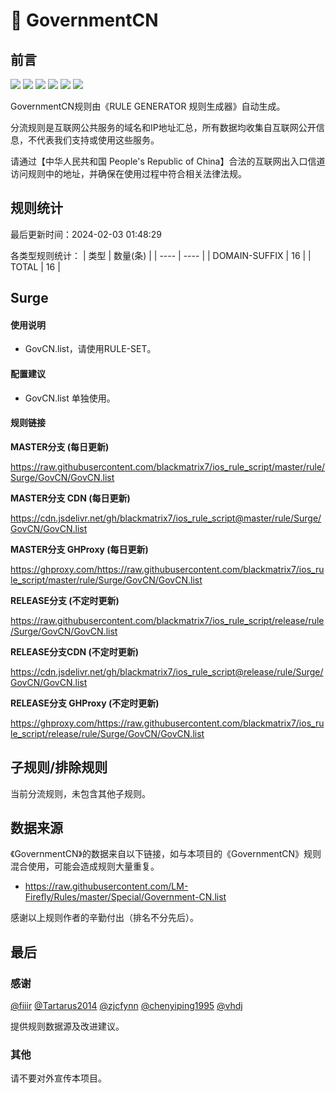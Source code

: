 # 🧸 GovernmentCN

## 前言

![](https://shields.io/badge/-移除重复规则-ff69b4) ![](https://shields.io/badge/-DOMAIN与DOMAIN--SUFFIX合并-green) ![](https://shields.io/badge/-DOMAIN--SUFFIX间合并-critical) ![](https://shields.io/badge/-DOMAIN与DOMAIN--KEYWORD合并-9cf) ![](https://shields.io/badge/-DOMAIN--SUFFIX与DOMAIN--KEYWORD合并-blue) ![](https://shields.io/badge/-IP--CIDR(6)合并-blueviolet) 

GovernmentCN规则由《RULE GENERATOR 规则生成器》自动生成。

分流规则是互联网公共服务的域名和IP地址汇总，所有数据均收集自互联网公开信息，不代表我们支持或使用这些服务。

请通过【中华人民共和国 People's Republic of China】合法的互联网出入口信道访问规则中的地址，并确保在使用过程中符合相关法律法规。

## 规则统计

最后更新时间：2024-02-03 01:48:29

各类型规则统计：
| 类型 | 数量(条)  | 
| ---- | ----  |
| DOMAIN-SUFFIX | 16  | 
| TOTAL | 16  | 


## Surge 

#### 使用说明
- GovCN.list，请使用RULE-SET。

#### 配置建议
- GovCN.list 单独使用。

#### 规则链接
**MASTER分支 (每日更新)**

https://raw.githubusercontent.com/blackmatrix7/ios_rule_script/master/rule/Surge/GovCN/GovCN.list

**MASTER分支 CDN (每日更新)**

https://cdn.jsdelivr.net/gh/blackmatrix7/ios_rule_script@master/rule/Surge/GovCN/GovCN.list

**MASTER分支 GHProxy (每日更新)**

https://ghproxy.com/https://raw.githubusercontent.com/blackmatrix7/ios_rule_script/master/rule/Surge/GovCN/GovCN.list

**RELEASE分支 (不定时更新)**

https://raw.githubusercontent.com/blackmatrix7/ios_rule_script/release/rule/Surge/GovCN/GovCN.list

**RELEASE分支CDN (不定时更新)**

https://cdn.jsdelivr.net/gh/blackmatrix7/ios_rule_script@release/rule/Surge/GovCN/GovCN.list

**RELEASE分支 GHProxy (不定时更新)**

https://ghproxy.com/https://raw.githubusercontent.com/blackmatrix7/ios_rule_script/release/rule/Surge/GovCN/GovCN.list

## 子规则/排除规则


当前分流规则，未包含其他子规则。

## 数据来源

《GovernmentCN》的数据来自以下链接，如与本项目的《GovernmentCN》规则混合使用，可能会造成规则大量重复。

- https://raw.githubusercontent.com/LM-Firefly/Rules/master/Special/Government-CN.list


感谢以上规则作者的辛勤付出（排名不分先后）。

## 最后

### 感谢

[@fiiir](https://github.com/fiiir) [@Tartarus2014](https://github.com/Tartarus2014) [@zjcfynn](https://github.com/zjcfynn) [@chenyiping1995](https://github.com/chenyiping1995) [@vhdj](https://github.com/vhdj)

提供规则数据源及改进建议。

### 其他

请不要对外宣传本项目。
